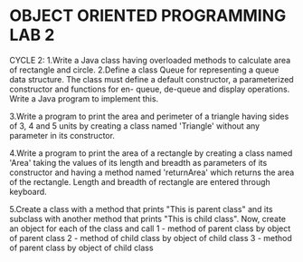 # OBJECT ORIENTED PROGRAMMING LAB 2
CYCLE 2:
1.Write a Java class having overloaded methods to calculate area of rectangle
and circle.
2.Define a class Queue for representing a queue data structure. The class must
define a default constructor, a parameterized constructor and functions for en-
queue, de-queue and display operations. Write a Java program to implement
this.

3.Write a program to print the area and perimeter of a triangle having sides of 3, 4 and 5 units by creating
a class named 'Triangle' without any parameter in its constructor.



4.Write a program to print the area of a rectangle by creating a class named 'Area' taking the values of its
length and breadth as parameters of its constructor and having a method named 'returnArea' which returns
the area of the rectangle. Length and breadth of rectangle are entered through keyboard.


5.Create a class with a method that prints "This is parent class" and its subclass with another method that
prints "This is child class". Now, create an object for each of the class and call
1 - method of parent class by object of parent class
2 - method of child class by object of child class
3 - method of parent class by object of child class
